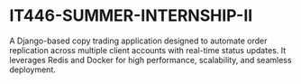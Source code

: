# IT446-SUMMER-INTERNSHIP-II
A Django-based copy trading application designed to automate order replication across multiple client accounts with real-time status updates. It leverages Redis and Docker for high performance, scalability, and seamless deployment.
